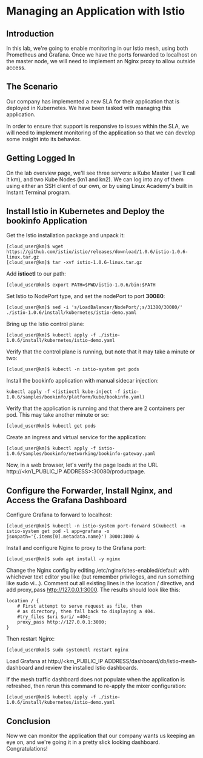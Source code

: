 # Managing an Application with Istio

## Introduction
In this lab, we're going to enable monitoring in our Istio mesh, using both Prometheus and Grafana. Once we have the ports forwarded to localhost on the master node, we will need to implement an Nginx proxy to allow outside access.

## The Scenario
Our company has implemented a new SLA for their application that is deployed in Kubernetes. We have been tasked with managing this application.

In order to ensure that support is responsive to issues within the SLA, we will need to implement monitoring of the application so that we can develop some insight into its behavior.

## Getting Logged In
On the lab overview page, we'll see three servers: a Kube Master ( we'll call it km), and two Kube Nodes (kn1 and kn2). We can log into any of them using either an SSH client of our own, or by using Linux Academy's built in Instant Terminal program.

## Install Istio in Kubernetes and Deploy the bookinfo Application
Get the Istio installation package and unpack it:

    [cloud_user@km]$ wget https://github.com/istio/istio/releases/download/1.0.6/istio-1.0.6-linux.tar.gz
    [cloud_user@km]$ tar -xvf istio-1.0.6-linux.tar.gz

Add **istioctl** to our path:

    [cloud_user@km]$ export PATH=$PWD/istio-1.0.6/bin:$PATH

Set Istio to NodePort type, and set the nodePort to port **30080**:

    [cloud_user@km]$ sed -i 's/LoadBalancer/NodePort/;s/31380/30080/' ./istio-1.0.6/install/kubernetes/istio-demo.yaml

Bring up the Istio control plane:

    [cloud_user@km]$ kubectl apply -f ./istio-1.0.6/install/kubernetes/istio-demo.yaml

Verify that the control plane is running, but note that it may take a minute or two:

    [cloud_user@km]$ kubectl -n istio-system get pods

Install the bookinfo application with manual sidecar injection:

    kubectl apply -f <(istioctl kube-inject -f istio-1.0.6/samples/bookinfo/platform/kube/bookinfo.yaml)

Verify that the application is running and that there are 2 containers per pod. This may take another minute or so:

    [cloud_user@km]$ kubectl get pods

Create an ingress and virtual service for the application:

    [cloud_user@km]$ kubectl apply -f istio-1.0.6/samples/bookinfo/networking/bookinfo-gateway.yaml

Now, in a web browser, let's verify the page loads at the URL http://<kn1_PUBLIC_IP ADDRESS>:30080/productpage.

## Configure the Forwarder, Install Nginx, and Access the Grafana Dashboard

Configure Grafana to forward to localhost:

    [cloud_user@km]$ kubectl -n istio-system port-forward $(kubectl -n istio-system get pod -l app=grafana -o jsonpath='{.items[0].metadata.name}') 3000:3000 &

Install and configure Nginx to proxy to the Grafana port:

    [cloud_user@km]$ sudo apt install -y nginx

Change the Nginx config by editing /etc/nginx/sites-enabled/default with whichever text editor you like (but remember privileges, and run something like sudo vi...). Comment out all existing lines in the location / directive, and add proxy_pass http://127.0.0.1:3000. The results should look like this:

    location / {
        # First attempt to serve request as file, then
        # as directory, then fall back to displaying a 404.
        #try_files $uri $uri/ =404;
        proxy_pass http://127.0.0.1:3000;
    }


Then restart Nginx:

    [cloud_user@km]$ sudo systemctl restart nginx

Load Grafana at http://<km_PUBLIC_IP ADDRESS/dashboard/db/istio-mesh-dashboard and review the installed Istio dashboards.

If the mesh traffic dashboard does not populate when the application is refreshed, then rerun this command to re-apply the mixer configuration:

    [cloud_user@km]$ kubectl apply -f ./istio-1.0.6/install/kubernetes/istio-demo.yaml

## Conclusion

Now we can monitor the application that our company wants us keeping an eye on, and we're going it in a pretty slick looking dashboard. Congratulations!